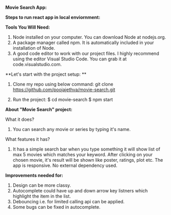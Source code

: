 **Movie Search App:**

**Steps to run react app in local enviornment:**

**Tools You Will Need:**
1. Node installed on your computer. You can download Node at nodejs.org.
2. A package manager called npm. It is automatically included in your installation of Node.
3. A good code editor to work with our project files. I highly recommend using the editor Visual Studio Code. You can grab it at code.visualstudio.com.

**Let's start with the project setup:
**
1. Clone my repo using below command:
git clone https://github.com/poojajethva/movie-search.git

2. Run the project:
$ cd movie-search 
$ npm start

**About "Movie Search" project:**

What it does?

1. You can search any movie or series by typing it's name.

What features it has?

1. It has a simple search bar when you type something it will show list of max 5 movies which matches your keyword. After clicking on your chosen movie, it's result will be shown like poster, ratings, plot etc. The app is responsive. No external dependency used.

**Improvements needed for:**

1. Design can be more classy.
2. Autocomplete could have up and down arrow key listners which highlight the item in the list.
3. Debouncing i.e. for limited calling api can be applied.
4. Some bugs can be fixed in autocomplete.
